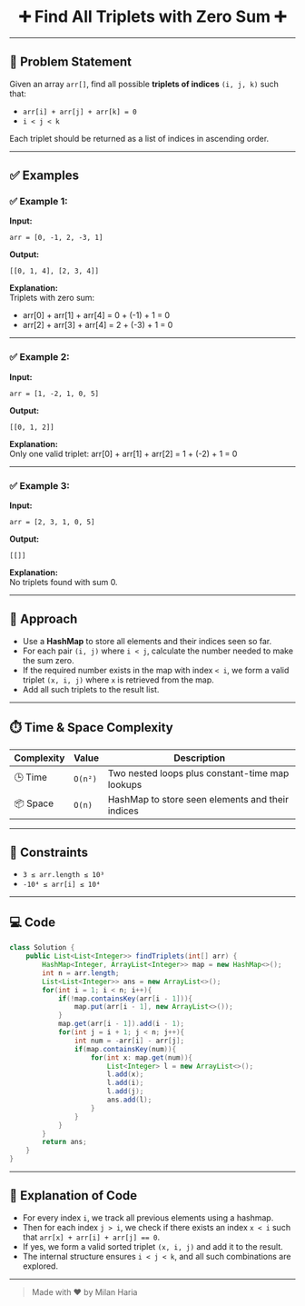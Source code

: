 <h1 align="center">➕ Find All Triplets with Zero Sum ➕</h1>

---

## 📝 Problem Statement

Given an array `arr[]`, find all possible **triplets of indices** `(i, j, k)` such that:

- `arr[i] + arr[j] + arr[k] = 0`
- `i < j < k`

Each triplet should be returned as a list of indices in ascending order.

---

## ✅ Examples

### ✅ Example 1:
**Input:**
```
arr = [0, -1, 2, -3, 1]
```
**Output:**
```
[[0, 1, 4], [2, 3, 4]]
```
**Explanation:**  
Triplets with zero sum:
- arr[0] + arr[1] + arr[4] = 0 + (-1) + 1 = 0  
- arr[2] + arr[3] + arr[4] = 2 + (-3) + 1 = 0

---

### ✅ Example 2:
**Input:**
```
arr = [1, -2, 1, 0, 5]
```
**Output:**
```
[[0, 1, 2]]
```
**Explanation:**  
Only one valid triplet: arr[0] + arr[1] + arr[2] = 1 + (-2) + 1 = 0

---

### ✅ Example 3:
**Input:**
```
arr = [2, 3, 1, 0, 5]
```
**Output:**
```
[[]]
```
**Explanation:**  
No triplets found with sum 0.

---

## 🧠 Approach

- Use a **HashMap** to store all elements and their indices seen so far.
- For each pair `(i, j)` where `i < j`, calculate the number needed to make the sum zero.
- If the required number exists in the map with index `< i`, we form a valid triplet `(x, i, j)` where `x` is retrieved from the map.
- Add all such triplets to the result list.

---

## ⏱️ Time & Space Complexity

| Complexity       | Value      | Description                                       |
|------------------|------------|---------------------------------------------------|
| 🕒 Time          | `O(n²)`    | Two nested loops plus constant-time map lookups   |
| 📦 Space         | `O(n)`     | HashMap to store seen elements and their indices  |

---

## 🎯 Constraints

- `3 ≤ arr.length ≤ 10³`
- `-10⁴ ≤ arr[i] ≤ 10⁴`

---

## 💻 Code

```java
class Solution {
    public List<List<Integer>> findTriplets(int[] arr) {
        HashMap<Integer, ArrayList<Integer>> map = new HashMap<>();
        int n = arr.length;
        List<List<Integer>> ans = new ArrayList<>();
        for(int i = 1; i < n; i++){
            if(!map.containsKey(arr[i - 1])){
                map.put(arr[i - 1], new ArrayList<>());
            }
            map.get(arr[i - 1]).add(i - 1);
            for(int j = i + 1; j < n; j++){
                int num = -arr[i] - arr[j];
                if(map.containsKey(num)){
                    for(int x: map.get(num)){
                        List<Integer> l = new ArrayList<>();
                        l.add(x);
                        l.add(i);
                        l.add(j);
                        ans.add(l);
                    }
                }
            }
        }
        return ans;
    }
}
```

---

## 📝 Explanation of Code

- For every index `i`, we track all previous elements using a hashmap.
- Then for each index `j > i`, we check if there exists an index `x < i` such that `arr[x] + arr[i] + arr[j] == 0`.
- If yes, we form a valid sorted triplet `(x, i, j)` and add it to the result.
- The internal structure ensures `i < j < k`, and all such combinations are explored.

---

> Made with ❤️ by Milan Haria
